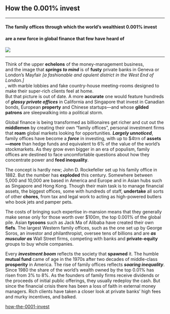 ## How the 0.001% invest

-----

#### The family offices through which the world’s wealthiest 0.001% invest  
#### are a new force in global finance that few have heard of

![ ](https://www.economist.com/sites/default/files/imagecache/1280-width/images/print-edition/20181215_LDD002_0.jpg)


-------

Think of the upper **echelons** of the money-management business,   
and the image that ***springs to mind*** is of **fusty** private banks in Geneva or London’s Mayfair  *[a fashionable and opulent district in the West End of London.]*  
, with marble lobbies and fake country-house meeting-rooms designed to make their super-rich clients feel at home.  
But that picture is out of date. A more **accurate** one would feature hundreds of ***glassy private offices*** in California and   Singapore that invest in Canadian bonds, European **property** and Chinese startups—and whose **gilded patrons** are   sleepwalking into a political storm.


Global finance is being transformed as billionaires get richer and cut out the **middlemen** by creating their own “family offices”, personal investment firms that **roam** global markets looking for opportunities. ***Largely unnoticed***, family offices have become a ***force*** in investing, with up to $4trn of **assets—more** than hedge funds and equivalent to 6% of the value of the world’s stockmarkets. As they grow even bigger in an era of populism, family offices are destined to face uncomfortable questions about how they concentrate power and **feed inequality**.

The concept is hardly new; John D. Rockefeller set up his family office in 1882. But the number has **exploded** this century. Somewhere between 5,000 and 10,000 are based in America and Europe and in Asian hubs such as Singapore and Hong Kong. Though their main task is to manage financial assets, the biggest offices, some with hundreds of staff, **undertake** all sorts of other **chores**, from tax and legal work to acting as high-powered butlers who book jets and pamper pets.

The costs of bringing such expertise in-mansion means that they generally make sense only for those worth over $100m, the top 0.001% of the global pile. Asian **tycoons** such as Jack Ma of Alibaba have created their own **fiefs**. The largest Western family offices, such as the one set up by George Soros, an investor and philanthropist, oversee tens of billions and are ***as muscular as*** Wall Street firms, competing with banks and **private-equity** groups to buy whole companies.

Every ***investment boom*** reflects the society that **spawned** it. The humble **mutual fund** came of age in the 1970s after two decades of middle-class **prosperity** in America. The rise of family offices reflects ***soaring inequality***. Since 1980 the share of the world’s wealth owned by the top 0.01% has risen from 3% to 8%. As the founders of family firms receive dividends or the proceeds of initial public offerings, they usually redeploy the cash. But since the financial crisis there has been a loss of faith in external money managers. Rich clients have taken a closer look at private banks’ high fees and murky incentives, and balked.

[how-the-0001-invest](https://www.economist.com/leaders/2018/12/15/how-the-0001-invest)
